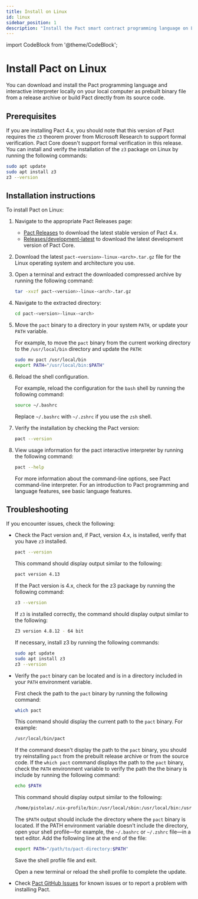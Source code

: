 ```yaml
---
title: Install on Linux
id: linux
sidebar_position: 1
description: "Install the Pact smart contract programming language on Linux computers."
---
```


import CodeBlock from '@theme/CodeBlock';

# Install Pact on Linux

You can download and install the Pact programming language and interactive interpreter locally on your local computer as prebuilt binary file from a release archive or build Pact directly from its source code. 

## Prerequisites

If you are installing Pact 4.x, you should note that this version of Pact requires the `z3` theorem prover from Microsoft Research to support formal verification.
Pact Core doesn't support formal verification in this release.
You can install and verify the installation of the `z3` package on Linux by running the following commands:

```bash
sudo apt update
sudo apt install z3
z3 --version
```

## Installation instructions

To install Pact on Linux:

1. Navigate to the appropriate Pact Releases page:
   
   - [Pact Releases](https://github.com/kadena-io/pact/releases) to download the latest stable version of Pact 4.x. 
   - [Releases/development-latest](https://github.com/kadena-io/pact-5/releases/tag/development-latest) to download the latest development version of Pact Core.

2. Download the latest `pact-<version>-linux-<arch>.tar.gz` file for the Linux operating system and architecture you use.

3. Open a terminal and extract the downloaded compressed archive by running the following command:

   ```bash
   tar -xvzf pact-<version>-linux-<arch>.tar.gz
   ```

4. Navigate to the extracted directory:

   ```bash
   cd pact-<version>-linux-<arch>
   ```

5. Move the `pact` binary to a directory in your system `PATH`, or update your `PATH` variable. 
   
   For example, to move the `pact` binary from the current working directory to the `/usr/local/bin` directory and update the `PATH`:
   
   ```bash
   sudo mv pact /usr/local/bin
   export PATH="/usr/local/bin:$PATH"
   ```

6. Reload the shell configuration.

   For example, reload the configuration for the `bash` shell by running the following command:

   ```bash
   source ~/.bashrc
   ```
   
   Replace `~/.bashrc` with `~/.zshrc` if you use the `zsh` shell.

7. Verify the installation by checking the Pact version:

   ```bash
   pact --version
   ```

8. View usage information for the pact interactive interpreter by running the following command:
   
   ```bash
   pact --help
   ```

   For more information about the command-line options, see Pact command-line interpreter.
   For an introduction to Pact programming and language features, see basic language features.

## Troubleshooting

If you encounter issues, check the following:

- Check the Pact version and, if Pact, version 4.x, is installed, verify that you have `z3` installed.

  ```bash
  pact --version
  ```
  
  This command should display output similar to the following:

  ```bash
  pact version 4.13
  ```

  If the Pact version is 4.x, check for the z3 package by running the following command:

  ```bash
  z3 --version
  ```

  If `z3` is installed correctly, the command should display output similar to the following:
  
  ```bash
  Z3 version 4.8.12 - 64 bit
  ```

  If necessary, install z3 by running the following commands:

  ```bash
  sudo apt update
  sudo apt install z3
  z3 --version
  ```

- Verify the `pact` binary can be located and is in a directory included in your `PATH` environment variable.
  
  First check the path to the `pact` binary by running the following command:

   ```bash
   which pact
   ```
   
   This command should display the current path to the `pact` binary.
   For example:

   ```bash
   /usr/local/bin/pact
   ```

   If the command doesn't display the path to the `pact` binary, you should try reinstalling `pact` from the prebuilt release archive or from the source code.
   If the `which pact` command displays the path to the `pact` binary, check the `PATH` environment variable to verify the path the the binary is include by running the following command:

   ```bash
   echo $PATH
   ```

   This command should display output similar to the following:
   
   ```bash
   /home/pistolas/.nix-profile/bin:/usr/local/sbin:/usr/local/bin:/usr/sbin:/usr/bin:/sbin:/bin:/usr/games:/usr/local/games:/snap/bin
   ```
   
   The `$PATH` output should include the directory where the `pact` binary is located.
   If the PATH environment variable doesn't include the directory, open your shell profile—for example, the `~/.bashrc` or `~/.zshrc` file—in a text editor.
   Add the following line at the end of the file:

   ```bash
   export PATH="/path/to/pact-directory:$PATH"
   ```

   Save the shell profile file and exit.

   Open a new terminal or reload the shell profile to complete the update.

- Check [Pact GitHub Issues](https://github.com/kadena-io/pact/issues) for known issues or to report a problem with installing Pact.

